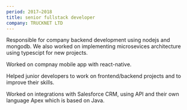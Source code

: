 ```yaml
---
period: 2017–2018
title: senior fullstack developer
company: TRUCKNET LTD
---
```


Responsible for company backend development using nodejs and mongodb. We also worked on implementing microsevices architecture using typescipt for new projects.

Worked on compnay mobile app with react-native.

Helped junior developers to work on frontend/backend projects and to improve their skills.

Worked on integrations with Salesforce CRM, using API and their own language Apex which is based on Java.
